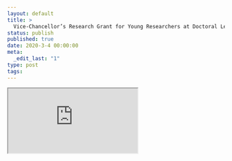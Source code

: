 ```yaml
---
layout: default
title: >
  Vice-Chancellor’s Research Grant for Young Researchers at Doctoral Level
status: publish
published: true
date: 2020-3-4 00:00:00
meta:
  _edit_last: "1"
type: post
tags:
---
```

<div  id="qrcode"></div>
<div>
<iframe src="https://researchers.mq.edu.au/en/prizes/vice-chancellors-research-grant-for-young-researchers-at-doctoral">
</iframe>
</div>

<script type="text/javascript" src="/js/qr/qrcode.js"></script>
<script type="text/javascript">
new QRCode(document.getElementById("qrcode"), "https://researchers.mq.edu.au/en/prizes/vice-chancellors-research-grant-for-young-researchers-at-doctoral");
</script>
        